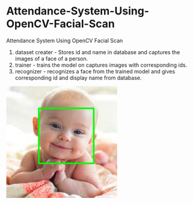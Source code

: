 # Attendance-System-Using-OpenCV-Facial-Scan
Attendance System Using OpenCV Facial Scan

1. dataset creater - Stores id and name in database and captures the images of a face of a person.
2. trainer - trains the model on captures images with corresponding ids.
3. recognizer - recognizes a face from the trained model and gives corresponding id and display name from database.

![](sample.png)
